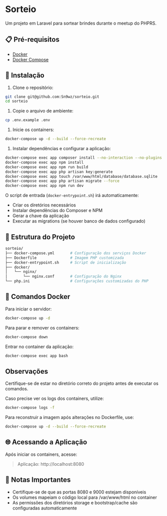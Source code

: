 # Sorteio

Um projeto em Laravel para sortear brindes durante o meetup do PHPRS.

## 📋 Pré-requisitos

- [Docker](https://www.docker.com/get-started)
- [Docker Compose](https://docs.docker.com/compose/install/)

## 🚀 Instalação

1. Clone o repositório:

```bash
git clone git@github.com:Sn9wz/sorteio.git
cd sorteio
```

1. Copie o arquivo de ambiente:

```bash
cp .env.example .env
```

1. Inicie os containers:

```bash
docker-compose up -d --build --force-recreate
```

1. Instalar dependências e configurar a aplicação:

```bash
docker-compose exec app composer install --no-interaction --no-plugins --no-scripts
docker-compose exec app npm install 
docker-compose exec app npm run build
docker-compose exec app php artisan key:generate
docker-compose exec app touch /var/www/html/database/database.sqlite
docker-compose exec app php artisan migrate --force
docker-compose exec app npm run dev
```

O script de entrada (`docker-entrypoint.sh`) irá automaticamente:

* Criar os diretórios necessários
* Instalar dependências do Composer e NPM
* Gerar a chave da aplicação
* Executar as migrations (se houver banco de dados configurado)

## 📂 Estrutura do Projeto

```bash
sorteio/
├── docker-compose.yml       # Configuração dos serviços Docker
├── Dockerfile               # Imagem PHP customizada
├── docker-entrypoint.sh     # Script de inicialização
├── docker/
│   └── nginx/
│       └── nginx.conf       # Configuração do Nginx
└── php.ini                  # Configurações customizadas do PHP
```

## 🐳 Comandos Docker

Para iniciar o servidor:

```bash
docker-compose up -d
```

Para parar e remover os containers:

```bash
docker-compose down
```

Entrar no container da aplicação:

```bash
docker-compose exec app bash
```

## Observações

Certifique-se de estar no diretório correto do projeto antes de executar os comandos.

Caso precise ver os logs dos containers, utilize:

```bash
docker-compose logs -f
```

Para reconstruir a imagem após alterações no Dockerfile, use:

```bash
docker-compose up -d --build --force-recreate
```

## 🌐 Acessando a Aplicação

Após iniciar os containers, acesse:

> Aplicação: http://localhost:8080

## 📝 Notas Importantes

- Certifique-se de que as portas 8080 e 9000 estejam disponíveis
- Os volumes mapeiam o código local para /var/www/html no container
- As permissões dos diretórios storage e bootstrap/cache são configuradas automaticamente
